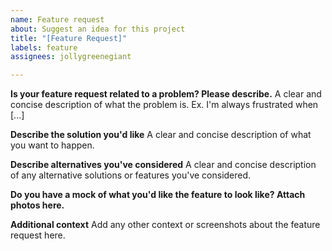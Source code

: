 ```yaml
---
name: Feature request
about: Suggest an idea for this project
title: "[Feature Request]"
labels: feature
assignees: jollygreenegiant

---
```


**Is your feature request related to a problem? Please describe.**
A clear and concise description of what the problem is. Ex. I'm always frustrated when [...]

**Describe the solution you'd like**
A clear and concise description of what you want to happen.

**Describe alternatives you've considered**
A clear and concise description of any alternative solutions or features you've considered.

**Do you have a mock of what you'd like the feature to look like?  Attach photos here.**

**Additional context**
Add any other context or screenshots about the feature request here.
